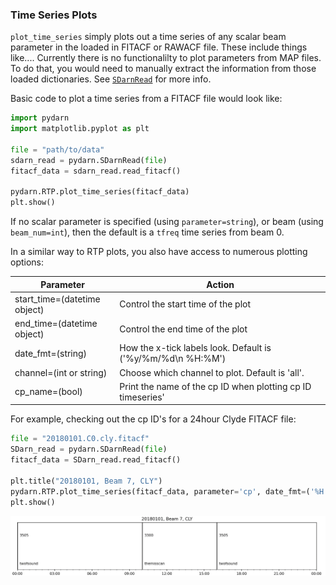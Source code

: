### Time Series Plots

`plot_time_series` simply plots out a time series of any scalar beam parameter in the loaded in FITACF or RAWACF file. These include things like.... Currently there is no functionalilty to plot parameters from MAP files. To do that, you would need to manually extract the information from those loaded dictionaries. See [`SDarnRead`](code/SDarnRead.md) for more info.

Basic code to plot a time series from a FITACF file would look like:
```python
import pydarn
import matplotlib.pyplot as plt

file = "path/to/data"
sdarn_read = pydarn.SDarnRead(file)
fitacf_data = sdarn_read.read_fitacf()
 
pydarn.RTP.plot_time_series(fitacf_data)
plt.show()
```    
If no scalar parameter is specified (using `parameter=string`), or beam (using `beam_num=int`), then the default is a `tfreq` time series from beam 0. 

In a similar way to RTP plots, you also have access to numerous plotting options:

| Parameter                    | Action                                                      |
|------------------------------|-------------------------------------------------------------|
| start_time=(datetime object) | Control the start time of the plot                          |
| end_time=(datetime object)   | Control the end time of the plot                            |
| date_fmt=(string)            | How the x-tick labels look. Default is ('%y/%m/%d\n %H:%M') |
| channel=(int or string)      | Choose which channel to plot. Default is 'all'.             |
| cp_name=(bool)               | Print the name of the cp ID when plotting cp ID timeseries' |

For example, checking out the cp ID's for a 24hour Clyde FITACF file:
```python
file = "20180101.C0.cly.fitacf"
SDarn_read = pydarn.SDarnRead(file)
fitacf_data = SDarn_read.read_fitacf()

plt.title("20180101, Beam 7, CLY")
pydarn.RTP.plot_time_series(fitacf_data, parameter='cp', date_fmt=('%H:%M'), beam_no=7)
plt.show()
```    
![](../imgs/cpid_eg.png)

